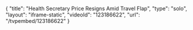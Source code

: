 {
    "title": "Health Secretary Price Resigns Amid Travel Flap",
    "type": "solo",
    "layout": "iframe-static",
    "videoId": "123186622",
    "url": "\/tvpembed\/123186622"
}